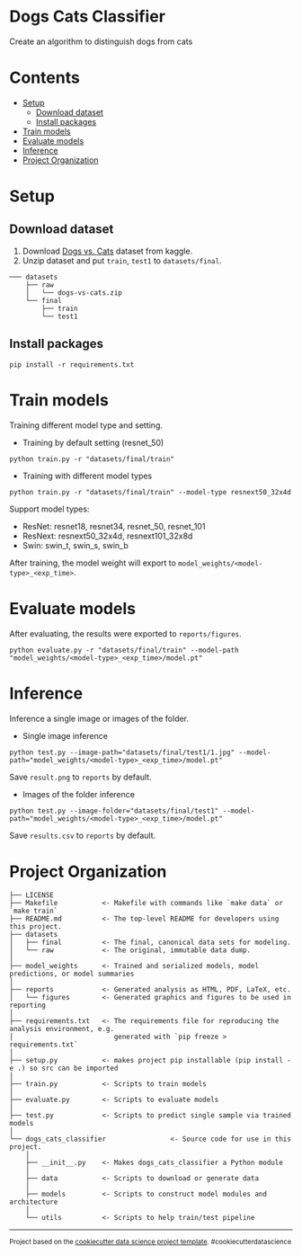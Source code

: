 # Dogs Cats Classifier <!-- omit in toc -->

Create an algorithm to distinguish dogs from cats

# Contents <!-- omit in toc -->

- [Setup](#setup)
    - [Download dataset](#download-dataset)
    - [Install packages](#install-packages)
- [Train models](#train-models)
- [Evaluate models](#evaluate-models)
- [Inference](#inference)
- [Project Organization](#project-organization)

# Setup

## Download dataset

1. Download [Dogs vs. Cats](https://www.kaggle.com/competitions/dogs-vs-cats/data) dataset from kaggle.
2. Unzip dataset and put `train`, `test1` to `datasets/final`.

```
─── datasets
    ├── raw
    │   └── dogs-vs-cats.zip
    └── final
        ├── train
        └── test1
```

## Install packages

```commandline
pip install -r requirements.txt
```

# Train models

Training different model type and setting.

- Training by default setting (resnet_50)

```commandline
python train.py -r "datasets/final/train" 
```

- Training with different model types

```commandline
python train.py -r "datasets/final/train" --model-type resnext50_32x4d
```

Support model types:

- ResNet: resnet18, resnet34, resnet_50, resnet_101
- ResNext: resnext50_32x4d, resnext101_32x8d
- Swin: swin_t, swin_s, swin_b

After training, the model weight will export to `model_weights/<model-type>_<exp_time>`. 

# Evaluate models

After evaluating, the results were exported to `reports/figures`.

```commandline
python evaluate.py -r "datasets/final/train" --model-path "model_weights/<model-type>_<exp_time>/model.pt"
```

# Inference

Inference a single image or images of the folder.

- Single image inference

```commandline
python test.py --image-path="datasets/final/test1/1.jpg" --model-path="model_weights/<model-type>_<exp_time>/model.pt"
```

Save `result.png` to `reports` by default.

- Images of the folder inference

```commandline
python test.py --image-folder="datasets/final/test1" --model-path="model_weights/<model-type>_<exp_time>/model.pt"
``` 

Save `results.csv` to `reports` by default.

# Project Organization

```
├── LICENSE
├── Makefile           <- Makefile with commands like `make data` or `make train`
├── README.md          <- The top-level README for developers using this project.
├── datasets
│   ├── final          <- The final, canonical data sets for modeling.
│   └── raw            <- The original, immutable data dump.
│
├── model_weights      <- Trained and serialized models, model predictions, or model summaries
│
├── reports            <- Generated analysis as HTML, PDF, LaTeX, etc.
│   └── figures        <- Generated graphics and figures to be used in reporting
│
├── requirements.txt   <- The requirements file for reproducing the analysis environment, e.g.
│                         generated with `pip freeze > requirements.txt`
│
├── setup.py           <- makes project pip installable (pip install -e .) so src can be imported
│
├── train.py           <- Scripts to train models
│
├── evaluate.py        <- Scripts to evaluate models
│
├── test.py            <- Scripts to predict single sample via trained models
│
└── dogs_cats_classifier                <- Source code for use in this project.
    │
    ├── __init__.py    <- Makes dogs_cats_classifier a Python module
    │
    ├── data           <- Scripts to download or generate data
    │
    ├── models         <- Scripts to construct model modules and architecture
    │ 
    └── utils          <- Scripts to help train/test pipeline

```

--------

<p><small>Project based on the <a target="_blank" href="https://drivendata.github.io/cookiecutter-data-science/">cookiecutter data science project template</a>. #cookiecutterdatascience</small></p>
